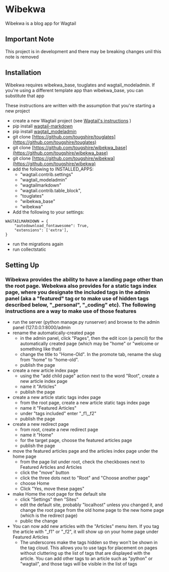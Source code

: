 # Wibekwa

Wibekwa is a blog app for Wagtail

## Important Note

This project is in development and there may be breaking changes unil this note is removed

## Installation

Wibekwa requires wibekwa_base, touglates and wagtail_modeladmin. If you're using a different template app than wibekwa_base, you can substitute that app

These instructions are written with the assumption that you're starting a new project

* create a new Wagtail project (see [Wagtail's instructions](https://docs.wagtail.org/en/v6.2.1/getting_started/) )
* pip install [wagtail-markdown](https://pypi.org/project/wagtail-markdown/)
* pip install [wagtail_modeladmin](https://pypi.org/project/wagtail-modeladmin/)
* git clone [https://github.com/tougshire/touglates](https://github.com/tougshire/touglates)
* git clone [https://github.com/tougshire/wibekwa_base](https://github.com/tougshire/wibekwa_base)
* git clone [https://github.com/tougshire/wibekwa](https://github.com/tougshire/wibekwa)
* add the following to INSTALLED_APPS:
    * "wagtail.contrib.settings"
	* "wagtail_modeladmin"
    * "wagtailmarkdown"
    * "wagtail.contrib.table_block",
	* "touglates"
	* "wibekwa_base"
	* "wibekwa"
* Add the following to your settings:
```
WAGTAILMARKDOWN = {
    "autodownload_fontawesome": True,
    "extensions": ['extra'],
}
```
* run the migrations again
* run collectstatic


## Setting Up

### Wibekwa provides the ability to have a landing page other than the root page.  Webekwa also provides for a static tags index page, where you designate the included tags in the admin panel (aka a "featured" tag or to make use of hidden tags described below, "_personal", "_coding" etc).  The following instructions are a way to make use of those features

* run the server (python manage.py runserver) and browse to the admin panel (127.0.0.1:8000/admin
* rename the automatically-created page
    * in the admin panel, click "Pages", then the edit icon (a pencil) for the automatically created page (which may be "home" or "welcome or something like that)
    * change the title to "Home-Old".  In the promote tab, rename the slug from "home" to "home-old".
    * publish the page
* create a new article index page
    * using the "add child page" action next to the word "Root", create a new article index page
    * name it "Articles"
    * publish the page
* create a new article static tags index page
    * from the root page, create a new article static tags index page
    * name it "Featured Articles"
    * under "tags included" enter "_f1,_f2"
    * publish the page
* create a new redirect page
    * from root, create a new redirect page
    * name it "Home"
    * for the target page, choose the featured articles page
    * publish the page
* move the featured articles page and the articles index page under the home page
    * from the page list under root, check the checkboxes next to Featured Articles and Articles
    * click the "move" button
    * click the three dots next to "Root" and "Choose another page"
    * choose Home
	* Click "Yes, move these pages"
* make Home the root page for the default site
    * click "Settings" then "Sites"
    * edit the default site, probably "localhost" unless you changed it, and change the root page from the old home page to the new home page (which is the redirect page)
	* public the change
* You can now add new articles with the "Articles" menu item.  If you tag the article with "_f1" or "_f2", it will show up on your home page under Featured Articles
    * The underscores make the tags hidden so they won't be shown in the tag cloud.  This allows you to use tags for placement on pages without cluttering up the list of tags that are displayed with the article. You can add other tags to an article such as "python" or "wagtail", and those tags will be visible in the list of tags

